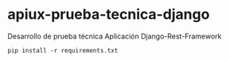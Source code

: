 # apiux-prueba-tecnica-django
Desarrollo de prueba técnica Aplicación Django-Rest-Framework

`pip install -r requirements.txt`
